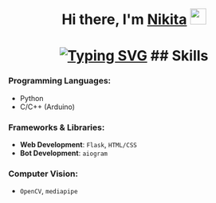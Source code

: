 <h1 align="center">Hi there, I'm <a href="https://daniilshat.ru/" target="_blank">Nikita</a> 
<img src="https://github.com/blackcater/blackcater/raw/main/images/Hi.gif" height="32"/></h1>
<h1 align="center"><a href="https://git.io/typing-svg"><img src="https://readme-typing-svg.herokuapp.com?font=Fira+Code&pause=1000&width=510&lines=Student+of+Physical+and+Computer+Sciences" alt="Typing SVG" /></a><a target="_blank"></a> 
## Skills

### Programming Languages:
- Python
- C/C++ (Arduino)

### Frameworks & Libraries:
- **Web Development**: `Flask`, `HTML/CSS`
- **Bot Development**: `aiogram`

### Computer Vision:
- `OpenCV`, `mediapipe`





